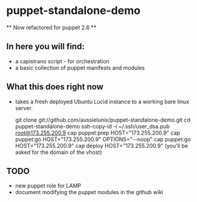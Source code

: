 # puppet-standalone-demo

** Now refactored for puppet 2.6 **

## In here you will find:

* a capistrano script - for orchestration
* a basic collection of puppet manifests and modules

## What this does right now

* takes a fresh deployed Ubuntu Lucid instance to a working bare linux server.

    git clone git://github.com/aussielunix/puppet-standalone-demo.git
    cd puppet-standalone-demo
    ssh-copy-id -i ~/.ssh/user_dsa.pub root@173.255.200.9
    cap puppet:prep HOST="173.255.200.9"
    cap puppet:go HOST="173.255.200.9" OPTIONS="--noop"
    cap puppet:go HOST="173.255.200.9"
    cap deploy HOST="173.255.200.9" (you'll be asked for the domain of the vhost)

## TODO

* new puppet role for LAMP
* document modifying the puppet modules in the github wiki


